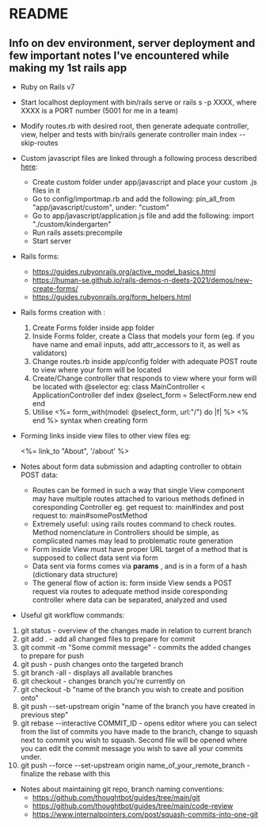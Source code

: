 # README

## Info on dev environment, server deployment and few important notes I've encountered while making my 1st rails app

* Ruby on Rails v7

* Start localhost deployment with bin/rails serve or rails s -p XXXX, where XXXX is a PORT number (5001 for me in a team)

* Modify routes.rb with desired root, then generate adequate controller, view, helper and tests with bin/rails generate controller main index --skip-routes

* Custom javascript files are linked through a following process described [here](https://stackoverflow.com/questions/70548841/how-to-add-custom-js-file-to-new-rails-7-project):
    * Create custom folder under app/javascript and place your custom .js files in it
    * Go to config/importmap.rb and add the following: pin_all_from "app/javascript/custom", under: "custom"
    * Go to app/javascript/application.js file and add the following: import "./custom/kindergarten"
    * Run rails assets:precompile
    * Start server

* Rails forms:
    * https://guides.rubyonrails.org/active_model_basics.html
    * https://human-se.github.io/rails-demos-n-deets-2021/demos/new-create-forms/
    * https://guides.rubyonrails.org/form_helpers.html

* Rails forms creation with :
    1. Create Forms folder inside app folder
    2. Inside Forms folder, create a Class that models your form (eg. if you have name and email inputs, add attr_accessors to it, as well as validators)
    3. Change routes.rb inside app/config folder with adequate POST route to view where your form will be located
    4. Create/Change controller that responds to view where your form will be located with @selector eg:
        class MainController < ApplicationController
            def index
                @select_form = SelectForm.new
            end
        end
    5. Utilise <%= form_with(model: @select_form, url:"/") do |f| %> <% end %> syntax when creating form

* Forming links inside view files to other view files eg: <p><%= link_to "About", '/about' %></p>

* Notes about form data submission and adapting controller to obtain POST data:
    * Routes can be formed in such a way that single View component may have multiple routes attached to various methods defined in coresponding Controller eg. get request to: main#index and post request to: main#somePostMethod
    * Extremely useful: using rails routes command to check routes. Method nomenclature in Controllers should be simple, as complicated names may lead to problematic route generation
    * Form inside View must have proper URL target of a method that is supposed to collect data sent via form
    * Data sent via forms comes via **params** , and is in a form of a hash (dictionary data structure)
    * The general flow of action is: form inside View sends a POST request via routes to adequate method inside coresponding controller where data can be separated, analyzed and used
    
* Useful git workflow commands:
 1. git status - overview of the changes made in relation to current branch
 2. git add . - add all changed files to prepare for commit
 3. git commit -m "Some commit message" - commits the added changes to prepare for push
 4. git push - push changes onto the targeted branch
 5. git branch -all - displays all available branches
 6. git checkout - changes branch you're currently on
 7. git checkout -b "name of the branch you wish to create and position onto"
 8. git push --set-upstream origin "name of the branch you have created in previous step"
 9. git rebase --interactive COMMIT_ID - opens editor where you can select from the list of commits you have made to the branch, change to squash next to commit you wish to squash. Second file will be opened where you can edit the commit message you wish to save all your commits under.
 10. git push --force --set-upstream origin name_of_your_remote_branch - finalize the rebase with this

* Notes about maintaining git repo, branch naming conventions:
    * https://github.com/thoughtbot/guides/tree/main/git
    * https://github.com/thoughtbot/guides/tree/main/code-review
    * https://www.internalpointers.com/post/squash-commits-into-one-git
    
